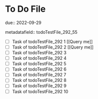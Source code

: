 # To Do File

due:: 2022-09-29

metadatafield:: todoTestFile_292_55

- [ ] Task of todoTestFile_292 1 [[Query me]]
- [ ] Task of todoTestFile_292 2 [[Query me]]
- [ ] Task of todoTestFile_292 3
- [ ] Task of todoTestFile_292 4
- [ ] Task of todoTestFile_292 5
- [ ] Task of todoTestFile_292 6
- [ ] Task of todoTestFile_292 7
- [ ] Task of todoTestFile_292 8
- [ ] Task of todoTestFile_292 9
- [ ] Task of todoTestFile_292 10